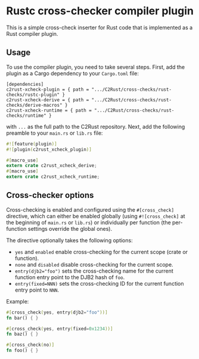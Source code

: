 # Rustc cross-checker compiler plugin

This is a simple cross-check inserter for Rust code that is implemented as a Rust compiler plugin.

## Usage

To use the compiler plugin, you need to take several steps.
First, add the plugin as a Cargo dependency to your `Cargo.toml` file:
```
[dependencies]
c2rust-xcheck-plugin = { path = ".../C2Rust/cross-checks/rust-checks/rustc-plugin" }
c2rust-xcheck-derive = { path = ".../C2Rust/cross-checks/rust-checks/derive-macros" }
c2rust-xcheck-runtime = { path = ".../C2Rust/cross-checks/rust-checks/runtime" }
```
with `...` as the full path to the C2Rust repository.
Next, add the following preamble to your `main.rs` or `lib.rs` file:
```rust
#![feature(plugin)]
#![plugin(c2rust_xcheck_plugin)]

#[macro_use]
extern crate c2rust_xcheck_derive;
#[macro_use]
extern crate c2rust_xcheck_runtime;
```

## Cross-checker options
Cross-checking is enabled and configured using the `#[cross_check]` directive,
which can either be enabled globally (using `#![cross_check]` at the beginning of `main.rs` or `lib.rs`) or individually
per function (the per-function settings override the global ones).

The directive optionally takes the following options:
  * `yes` and `enabled` enable cross-checking for the current scope (crate
    or function).
  * `none` and `disabled` disable cross-checking for the current scope.
  * `entry(djb2="foo")` sets the cross-checking name for the current function entry point to the DJB2 hash of `foo`.
  * `entry(fixed=NNN)` sets the cross-checking ID for the current function entry point to `NNN`.

Example:
```rust
#[cross_check(yes, entry(djb2="foo"))]
fn bar() { }

#[cross_check(yes, entry(fixed=0x1234))]
fn baz() { }

#[cross_check(no)]
fn foo() { }
```
